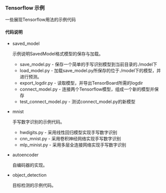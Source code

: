 ### Tensorflow 示例

一些展现Tensorflow用法的示例代码

#### 代码说明

* saved_model

  示例说明SavedModel格式模型的保存与加载。

  * save_model.py - 保存一个简单的手写识别模型到当前目录的./model下
  * load_model.py - 加载save_model.py所保存的位于./model下的模型，并进行预测。
  * export_logdir.py - 读取模型，并导出TensorBoard所需的logdir
  * connect_model.py - 连接两个Tensorflow模型，组成一个新的模型并保存
  * test_connect_model.py - 测试connect_model.py的新模型

* mnist

  手写数字识别的示例代码。

  * hwdigits.py - 采用线性回归模型实现手写数字识别
  * cnn_mnist.py - 采用卷积神经网络实现手写数字识别
  * mlp_minist.py - 采用多层全连接网络实现手写数字识别

* autoencoder

  自编码器的实现。
  
* object_detection

  目标检测的示例代码。
 